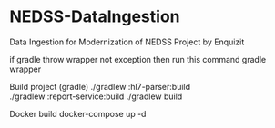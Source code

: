 # NEDSS-DataIngestion
Data Ingestion for Modernization of NEDSS Project by Enquizit


if gradle throw wrapper not exception then run this command
gradle wrapper

Build project (gradle)
./gradlew :hl7-parser:build  
./gradlew :report-service:build
./gradlew build

Docker build
docker-compose up -d
